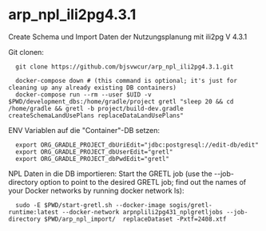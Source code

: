 # arp_npl_ili2pg4.3.1
Create Schema und Import Daten der Nutzungsplanung mit ili2pg V 4.3.1

Git clonen:
```
  git clone https://github.com/bjsvwcur/arp_npl_ili2pg4.3.1.git
```

```
  docker-compose down # (this command is optional; it's just for cleaning up any already existing DB containers)
  docker-compose run --rm --user $UID -v $PWD/development_dbs:/home/gradle/project gretl "sleep 20 && cd /home/gradle && gretl -b project/build-dev.gradle createSchemaLandUsePlans replaceDataLandUsePlans"
```

ENV Variablen auf die "Container"-DB setzen:
```
  export ORG_GRADLE_PROJECT_dbUriEdit="jdbc:postgresql://edit-db/edit"
  export ORG_GRADLE_PROJECT_dbUserEdit="gretl"
  export ORG_GRADLE_PROJECT_dbPwdEdit="gretl"
```

NPL Daten in die DB importieren:
  Start the GRETL job (use the --job-directory option to point to the desired GRETL job; find out the names of your Docker networks by running docker network ls):
```
  sudo -E $PWD/start-gretl.sh --docker-image sogis/gretl-runtime:latest --docker-network arpnplili2pg431_nplgretljobs --job-directory $PWD/arp_npl_import/  replaceDataset -Pxtf=2408.xtf
```
